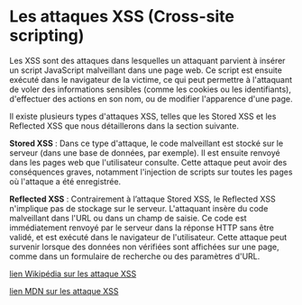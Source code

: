 
# Les attaques XSS (Cross-site scripting)

Les XSS sont des attaques dans lesquelles un attaquant parvient à insérer un script JavaScript malveillant dans une page web. Ce script est ensuite exécuté dans le navigateur de la victime, ce qui peut permettre à l'attaquant de voler des informations sensibles (comme les cookies ou les identifiants), d'effectuer des actions en son nom, ou de modifier l'apparence d'une page.

Il existe plusieurs types d'attaques XSS, telles que les Stored XSS et les Reflected XSS que nous détaillerons dans la section suivante.

 **Stored XSS** : Dans ce type d'attaque, le code malveillant est stocké sur le serveur (dans une base de données, par exemple). Il est ensuite renvoyé dans les pages web que l'utilisateur consulte. Cette attaque peut avoir des conséquences graves, notamment l'injection de scripts sur toutes les pages où l'attaque a été enregistrée.

**Reflected XSS**  : Contrairement à l’attaque Stored XSS, le Reflected XSS n'implique pas de stockage sur le serveur. L'attaquant insère du code malveillant dans l'URL ou dans un champ de saisie. Ce code est immédiatement renvoyé par le serveur dans la réponse HTTP sans être validé, et est exécuté dans le navigateur de l'utilisateur. Cette attaque peut survenir lorsque des données non vérifiées sont affichées sur une page, comme dans un formulaire de recherche ou des paramètres d'URL.

<!-- Ils en existe d'autre toute les documenter serait une perte de temp mais en prendre connaissance est une bonne choses. -->
[lien Wikipédia sur les attaque XSS](https://en.wikipedia.org/wiki/Cross-site_scripting)

[lien MDN sur les attaque XSS](https://developer.mozilla.org/en-US/docs/Web/Security/Attacks/XSS)

